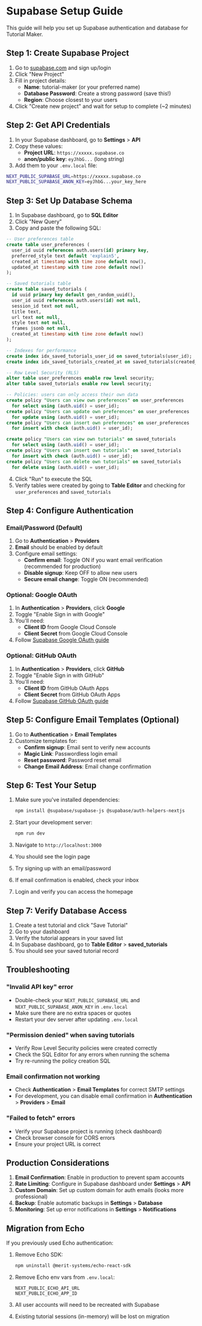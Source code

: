 # Supabase Setup Guide

This guide will help you set up Supabase authentication and database for Tutorial Maker.

## Step 1: Create Supabase Project

1. Go to [supabase.com](https://supabase.com) and sign up/login
2. Click "New Project"
3. Fill in project details:
   - **Name**: tutorial-maker (or your preferred name)
   - **Database Password**: Create a strong password (save this!)
   - **Region**: Choose closest to your users
4. Click "Create new project" and wait for setup to complete (~2 minutes)

## Step 2: Get API Credentials

1. In your Supabase dashboard, go to **Settings** > **API**
2. Copy these values:
   - **Project URL**: `https://xxxxx.supabase.co`
   - **anon/public key**: `eyJhbG...` (long string)
3. Add them to your `.env.local` file:

```bash
NEXT_PUBLIC_SUPABASE_URL=https://xxxxx.supabase.co
NEXT_PUBLIC_SUPABASE_ANON_KEY=eyJhbG...your_key_here
```

## Step 3: Set Up Database Schema

1. In Supabase dashboard, go to **SQL Editor**
2. Click "New Query"
3. Copy and paste the following SQL:

```sql
-- User preferences table
create table user_preferences (
  user_id uuid references auth.users(id) primary key,
  preferred_style text default 'explain5',
  created_at timestamp with time zone default now(),
  updated_at timestamp with time zone default now()
);

-- Saved tutorials table
create table saved_tutorials (
  id uuid primary key default gen_random_uuid(),
  user_id uuid references auth.users(id) not null,
  session_id text not null,
  title text,
  url text not null,
  style text not null,
  frames jsonb not null,
  created_at timestamp with time zone default now()
);

-- Indexes for performance
create index idx_saved_tutorials_user_id on saved_tutorials(user_id);
create index idx_saved_tutorials_created_at on saved_tutorials(created_at desc);

-- Row Level Security (RLS)
alter table user_preferences enable row level security;
alter table saved_tutorials enable row level security;

-- Policies: users can only access their own data
create policy "Users can view own preferences" on user_preferences
  for select using (auth.uid() = user_id);
create policy "Users can update own preferences" on user_preferences
  for update using (auth.uid() = user_id);
create policy "Users can insert own preferences" on user_preferences
  for insert with check (auth.uid() = user_id);

create policy "Users can view own tutorials" on saved_tutorials
  for select using (auth.uid() = user_id);
create policy "Users can insert own tutorials" on saved_tutorials
  for insert with check (auth.uid() = user_id);
create policy "Users can delete own tutorials" on saved_tutorials
  for delete using (auth.uid() = user_id);
```

4. Click "Run" to execute the SQL
5. Verify tables were created by going to **Table Editor** and checking for `user_preferences` and `saved_tutorials`

## Step 4: Configure Authentication

### Email/Password (Default)

1. Go to **Authentication** > **Providers**
2. **Email** should be enabled by default
3. Configure email settings:
   - **Confirm email**: Toggle ON if you want email verification (recommended for production)
   - **Disable signup**: Keep OFF to allow new users
   - **Secure email change**: Toggle ON (recommended)

### Optional: Google OAuth

1. In **Authentication** > **Providers**, click **Google**
2. Toggle "Enable Sign in with Google"
3. You'll need:
   - **Client ID** from Google Cloud Console
   - **Client Secret** from Google Cloud Console
4. Follow [Supabase Google OAuth guide](https://supabase.com/docs/guides/auth/social-login/auth-google)

### Optional: GitHub OAuth

1. In **Authentication** > **Providers**, click **GitHub**
2. Toggle "Enable Sign in with GitHub"
3. You'll need:
   - **Client ID** from GitHub OAuth Apps
   - **Client Secret** from GitHub OAuth Apps
4. Follow [Supabase GitHub OAuth guide](https://supabase.com/docs/guides/auth/social-login/auth-github)

## Step 5: Configure Email Templates (Optional)

1. Go to **Authentication** > **Email Templates**
2. Customize templates for:
   - **Confirm signup**: Email sent to verify new accounts
   - **Magic Link**: Passwordless login email
   - **Reset password**: Password reset email
   - **Change Email Address**: Email change confirmation

## Step 6: Test Your Setup

1. Make sure you've installed dependencies:
   ```bash
   npm install @supabase/supabase-js @supabase/auth-helpers-nextjs
   ```

2. Start your development server:
   ```bash
   npm run dev
   ```

3. Navigate to `http://localhost:3000`
4. You should see the login page
5. Try signing up with an email/password
6. If email confirmation is enabled, check your inbox
7. Login and verify you can access the homepage

## Step 7: Verify Database Access

1. Create a test tutorial and click "Save Tutorial"
2. Go to your dashboard
3. Verify the tutorial appears in your saved list
4. In Supabase dashboard, go to **Table Editor** > **saved_tutorials**
5. You should see your saved tutorial record

## Troubleshooting

### "Invalid API key" error
- Double-check your `NEXT_PUBLIC_SUPABASE_URL` and `NEXT_PUBLIC_SUPABASE_ANON_KEY` in `.env.local`
- Make sure there are no extra spaces or quotes
- Restart your dev server after updating `.env.local`

### "Permission denied" when saving tutorials
- Verify Row Level Security policies were created correctly
- Check the SQL Editor for any errors when running the schema
- Try re-running the policy creation SQL

### Email confirmation not working
- Check **Authentication** > **Email Templates** for correct SMTP settings
- For development, you can disable email confirmation in **Authentication** > **Providers** > **Email**

### "Failed to fetch" errors
- Verify your Supabase project is running (check dashboard)
- Check browser console for CORS errors
- Ensure your project URL is correct

## Production Considerations

1. **Email Confirmation**: Enable in production to prevent spam accounts
2. **Rate Limiting**: Configure in Supabase dashboard under **Settings** > **API**
3. **Custom Domain**: Set up custom domain for auth emails (looks more professional)
4. **Backup**: Enable automatic backups in **Settings** > **Database**
5. **Monitoring**: Set up error notifications in **Settings** > **Notifications**

## Migration from Echo

If you previously used Echo authentication:

1. Remove Echo SDK:
   ```bash
   npm uninstall @merit-systems/echo-react-sdk
   ```

2. Remove Echo env vars from `.env.local`:
   ```
   NEXT_PUBLIC_ECHO_API_URL
   NEXT_PUBLIC_ECHO_APP_ID
   ```

3. All user accounts will need to be recreated with Supabase
4. Existing tutorial sessions (in-memory) will be lost on migration

